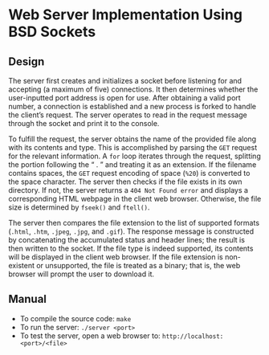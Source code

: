 # Web Server Implementation Using BSD Sockets
## Design
The server first creates and initializes a socket before listening for and accepting (a maximum of five) connections. It then determines whether the user-inputted port address is open for use. After obtaining a valid port number, a connection is established and a new process is forked to handle the client’s request. The server operates to read in the request message through the socket and print it to the console. 

To fulfill the request, the server obtains the name of the provided file along with its contents and type. This is accomplished by parsing the `GET` request for the relevant information. A `for` loop iterates through the request, splitting the portion following the “ . ” and treating it as an extension. If the filename contains spaces, the `GET` request encoding of space (`%20`) is converted to the space character. The server then checks if the file exists in its own directory. If not, the server returns a `404 Not Found error` and displays a corresponding HTML webpage in the client web browser. Otherwise, the file size is determined by `fseek()` and `ftell()`. 

The server then compares the file extension to the list of supported formats (`.html`, `.htm`, `.jpeg`, `.jpg`, and `.gif`). The response message is constructed by concatenating the accumulated status and header lines; the result is then written to the socket. If the file type is indeed supported, its contents will be displayed in the client web browser. If the file extension is non-existent or unsupported, the file is treated as a binary; that is, the web browser will prompt the user to download it.
## Manual
* To compile the source code: `make`
* To run the server: `./server <port>`
* To test the server, open a web browser to: `http://localhost:<port>/<file>`
